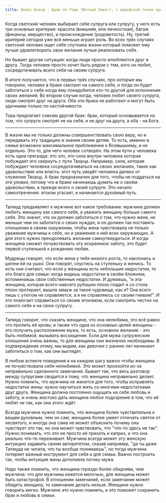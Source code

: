 ```yaml
---
title: Алекс Бленд - Брак по Торе (Ветхий Завет), с еврейской точки зрения
---
```


Когда светский человек выбирает себе супруга или супругу, у него есть три основных критерия: красота (внешняя, или личностная), багаж (финансы, имущество), и происхождение (родовитость). Ну, третий критерий сегодня уже всё меньше играет роль.
Во всех трёх случаях светский человек ищет себе спутника жизни который поможет ему лучше удовлетворить свои желания лучше реализовать себя.

Но бывает другая ситуация: когда люди просто влюбляются друг в друга. Тогда человек просто хочет быть рядом с тем, кого он любит, сосредотачивать всего себя на своем супруге.

В итоге получается, что в первых трёх случаях, про которые мы говорили, человек в браке смотрит на самого себя, и тогда он будет заботиться о себе когда ему понадобится кто-то другой для исполнения своих желаний.
Во втором случае когда, человек любит своего супруга, люди смотрят друг на друга.
Оба эти брака не работают и могут быть удачными только по настойчивости.

Тора предлагает совсем другой брак: брак, который основывается на том, что супруги смотрят не на себя, и не друг на друга, а оба - на Бога.

---

В жизни мы не только должны совершенствовать свою веру, но и передавать эту традицию и знания своим детям. То есть, именно в семье возможно максимальное приближение к Всевышнему, и не отдельно. Это то, для чего человек сотворён.
На этом пути у человека есть одна преграда: это зло, это сила внутри человека которая побуждает его свернуть с пути Творца. Например, сила, которая побуждает человека сосредотачиваться на своих желаниях, таких как удовольствие или власть: этот путь уведёт человека далеко от служения Творцу.
А брак предназначен для того, чтобы не поддаться на эти уловки, потому что в браке начинаешь думать не о своём удовольствии, а прежде всего о своей супруге. Это начало самоотречения: эгоизм угасает, и начинается духовный путь.

---

Талмуд предъявляет к мужчине вот какое требование: мужчина должен любить женщину как самого себя, а уважать женщину больше самого себя.
Это значит, что он должен заботиться о том, что нужно жене, не меньше чем он заботится о своих нуждах; и он должен так поставить отношении в своем окружении, чтобы жена чувствовала не только уважение мужчины к себе, но и уважение к ней всех окружающих.
А для этого нужно преодолевать желание самоутвердиться. И когда женщина сможет почувствовать эту искреннюю заботу, это будет первой ступенькой к рождению любви.

Мудрецы говорят, что если жена у тебя низкого роста, то наклонись и шепни ей на ушко. Они говорят, спустись на ступеньку и женись. То есть они считают, что если у женщины есть небольшие недостатки, то это благо для семьи: когда видишь недостатки в своём ближнем, вспоминаешь свои собственные недостатки. И думаешь, "и эта женщина, которая всего-навсего рубашки плохо гладит и со стола плохо протирает, вышла замуж за такое чудовище, как я? Она всего лишь с утюгом не справляется, а я не справляюсь со своим гневом!". И это помогает справиться со своим эгоизмом, если смотреть честно на самого себя и на свою супругу.

---

Талмуд говорит, что сказать женщине, что она нелюбима, это всё равно что пролить её кровь; и также что одна из основных целей женщины - это получить расположение мужа, то есть, основное желание - это быть любимой, вызывать восхищение. Если для мужа супружеские отношения очень важны, то для женщины они жизненно необходимы. В подтверждение этому, мы видим, как девочки с ранних лет начинают заботиться о том, как они выглядят.

В любом аспекте поведения и на каждом шагу важно чтобы женщина не почувствовала себя нелюбимой. Это может произойти из-за неправильно сделанного замечания. Бывает так, что весь разговор между супругами сводится к тому, что женщина неправильно делает. Нужно помнить, что мужчина не женится для того, чтобы исправлять недостатки жены: нужно научиться жить со многими недостатками друг друга. Женщина должна постоянно ощущать на себе любовь и заботу, и очень жестоко дать женщине любое подозрение в том, что её любят не так, как она этого ждёт.

Всегда мужчине нужно помнить, что женщина более чувствительна к вещам духовным, чем он сам; женщина более умеет отличать святое от несвятого, и иногда она сама не может объяснить почему она чувствует это так, но она может чувствовать, что "что-то здесь не так". Нужно понимать, что это не просто её прихоть и каприз, а что она реально что-то переживает.
Мужчина всегда может эту женскую интуицию задавить своим авторитетом, сказав например, "да ты даже Талмуда не читала, что ты вообще понимаешь", но тогда мужчина потеряет важный инструмент для себя и для семьи. Важно построить так, чтобы интуиция жены дополняла логику мужа.

Надо также помнить, что женщина гораздо более обидчива, чем мужчина: что для мужчины кажется мелочью, для женщины может быть катастрофой. В отношении замечаний, если замечание может обидеть женщину, то замечание делать нельзя.
Женщине нужно говорить мягко. Мужчине это нужно помнить, и это поможет сохранить брак и любовь в семье.
